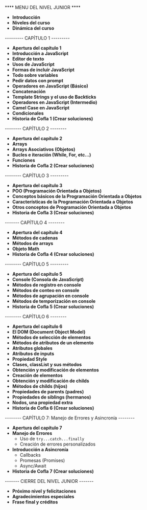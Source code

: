 **** MENU DEL NIVEL JUNIOR ****

- **Introducción**
- **Niveles del curso**
- **Dinámica del curso**

--------- CAPÍTULO 1 ---------

- **Apertura del capítulo 1**
- **Introducción a JavaScript**
- **Editor de texto**
- **Usos de JavaScript**
- **Formas de incluir JavaScript**
- **Todo sobre variables**
- **Pedir datos con prompt**
- **Operadores en JavaScript (Básico)**
- **Concatenación**
- **Template Strings y el uso de Backticks**
- **Operadores en JavaScript (Intermedio)**
- **Camel Case en JavaScript**
- **Condicionales**
- **Historia de Cofla 1 (Crear soluciones)**

-------- CAPÍTULO 2 --------

- **Apertura del capítulo 2**
- **Arrays**
- **Arrays Asociativos (Objetos)**
- **Bucles e iteración (While, For, etc...)**
- **Funciones**
- **Historia de Cofla 2 (Crear soluciones)**

-------- CAPÍTULO 3 ---------

- **Apertura del capítulo 3**
- **POO (Programación Orientada a Objetos)**
- **Conceptos básicos de la Programación Orientada a Objetos**
- **Características de la Programación Orientada a Objetos**
- **Otros conceptos de Programación Orientada a Objetos**
- **Historia de Cofla 3 (Crear soluciones)**

------- CAPÍTULO 4 --------

- **Apertura del capítulo 4**
- **Métodos de cadenas**
- **Métodos de arrays**
- **Objeto Math**
- **Historia de Cofla 4 (Crear soluciones)**

-------- CAPÍTULO 5 ---------

- **Apertura del capítulo 5**
- **Console (Consola de JavaScript)**
- **Métodos de registro en console**
- **Métodos de conteo en console**
- **Métodos de agrupación en console**
- **Métodos de temporización en console**
- **Historia de Cofla 5 (Crear soluciones)**

-------- CAPÍTULO 6 --------

- **Apertura del capítulo 6**
- **El DOM (Document Object Model)**
- **Métodos de selección de elementos**
- **Métodos de atributos de un elemento**
- **Atributos globales**
- **Atributos de inputs**
- **Propiedad Style**
- **Clases, classList y sus métodos**
- **Obtención y modificación de elementos**
- **Creación de elementos**
- **Obtención y modificación de childs**
- **Métodos de childs (hijos)**
- **Propiedades de parents (padres)**
- **Propiedades de siblings (hermanos)**
- **Nodos, una propiedad extra**
- **Historia de Cofla 6 (Crear soluciones)**

-------- CAPÍTULO 7: Manejo de Errores y Asincronía --------

- **Apertura del capítulo 7**
- **Manejo de Errores**
  - Uso de `try...catch...finally`
  - Creación de errores personalizados
- **Introducción a Asincronía**
  - Callbacks
  - Promesas (Promises)
  - Async/Await
- **Historia de Cofla 7 (Crear soluciones)**

------- CIERRE DEL NIVEL JUNIOR -------

- **Próximo nivel y felicitaciones**
- **Agradecimientos especiales**
- **Frase final y créditos**

